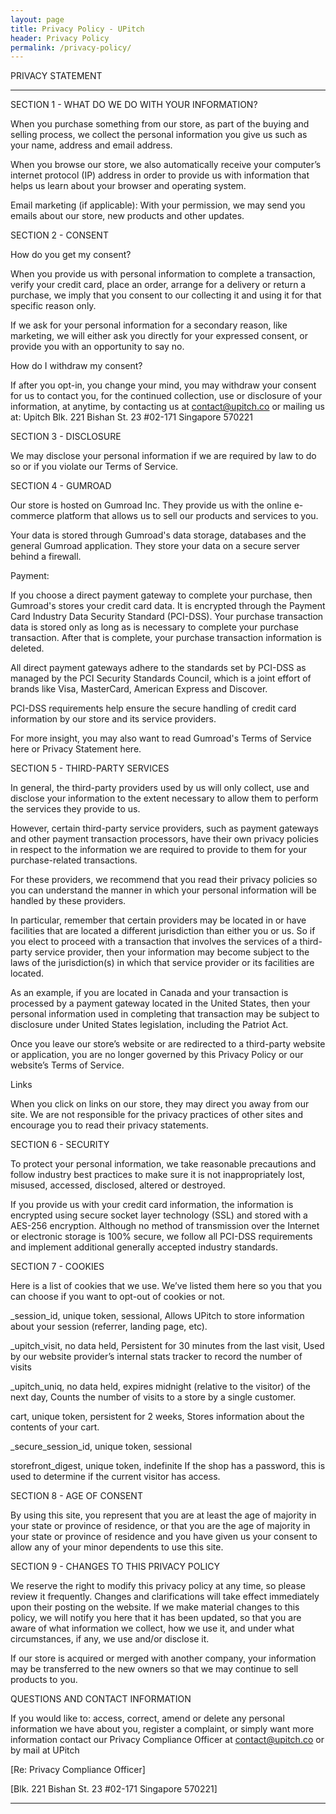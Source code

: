 ```yaml
---
layout: page
title: Privacy Policy - UPitch
header: Privacy Policy
permalink: /privacy-policy/
---
```


PRIVACY STATEMENT



----



SECTION 1 - WHAT DO WE DO WITH YOUR INFORMATION?



When you purchase something from our store, as part of the buying and selling process, we collect the personal information you give us such as your name, address and email address.

When you browse our store, we also automatically receive your computer’s internet protocol (IP) address in order to provide us with information that helps us learn about your browser and operating system.

Email marketing (if applicable): With your permission, we may send you emails about our store, new products and other updates.



SECTION 2 - CONSENT



How do you get my consent?

When you provide us with personal information to complete a transaction, verify your credit card, place an order, arrange for a delivery or return a purchase, we imply that you consent to our collecting it and using it for that specific reason only.

If we ask for your personal information for a secondary reason, like marketing, we will either ask you directly for your expressed consent, or provide you with an opportunity to say no.



How do I withdraw my consent?

If after you opt-in, you change your mind, you may withdraw your consent for us to contact you, for the continued collection, use or disclosure of your information, at anytime, by contacting us at contact@upitch.co or mailing us at: Upitch Blk. 221 Bishan St. 23 #02-171 Singapore 570221


SECTION 3 - DISCLOSURE



We may disclose your personal information if we are required by law to do so or if you violate our Terms of Service.



SECTION 4 - GUMROAD



Our store is hosted on Gumroad Inc. They provide us with the online e-commerce platform that allows us to sell our products and services to you.

Your data is stored through Gumroad's data storage, databases and the general Gumroad application. They store your data on a secure server behind a firewall.



Payment:

If you choose a direct payment gateway to complete your purchase, then Gumroad's stores your credit card data. It is encrypted through the Payment Card Industry Data Security Standard (PCI-DSS). Your purchase transaction data is stored only as long as is necessary to complete your purchase transaction. After that is complete, your purchase transaction information is deleted.

All direct payment gateways adhere to the standards set by PCI-DSS as managed by the PCI Security Standards Council, which is a joint effort of brands like Visa, MasterCard, American Express and Discover.

PCI-DSS requirements help ensure the secure handling of credit card information by our store and its service providers.

For more insight, you may also want to read Gumroad's Terms of Service here or Privacy Statement here.



SECTION 5 - THIRD-PARTY SERVICES



In general, the third-party providers used by us will only collect, use and disclose your information to the extent necessary to allow them to perform the services they provide to us.

However, certain third-party service providers, such as payment gateways and other payment transaction processors, have their own privacy policies in respect to the information we are required to provide to them for your purchase-related transactions.

For these providers, we recommend that you read their privacy policies so you can understand the manner in which your personal information will be handled by these providers.

In particular, remember that certain providers may be located in or have facilities that are located a different jurisdiction than either you or us. So if you elect to proceed with a transaction that involves the services of a third-party service provider, then your information may become subject to the laws of the jurisdiction(s) in which that service provider or its facilities are located.

As an example, if you are located in Canada and your transaction is processed by a payment gateway located in the United States, then your personal information used in completing that transaction may be subject to disclosure under United States legislation, including the Patriot Act.

Once you leave our store’s website or are redirected to a third-party website or application, you are no longer governed by this Privacy Policy or our website’s Terms of Service.



Links

When you click on links on our store, they may direct you away from our site. We are not responsible for the privacy practices of other sites and encourage you to read their privacy statements.

SECTION 6 - SECURITY



To protect your personal information, we take reasonable precautions and follow industry best practices to make sure it is not inappropriately lost, misused, accessed, disclosed, altered or destroyed.

If you provide us with your credit card information, the information is encrypted using secure socket layer technology (SSL) and stored with a AES-256 encryption.  Although no method of transmission over the Internet or electronic storage is 100% secure, we follow all PCI-DSS requirements and implement additional generally accepted industry standards.



SECTION 7 - COOKIES



 Here is a list of cookies that we use. We’ve listed them here so you that you can choose if you want to opt-out of cookies or not.

 _session_id, unique token, sessional, Allows UPitch to store information about your session (referrer, landing page, etc).

 _upitch_visit, no data held, Persistent for 30 minutes from the last visit, Used by our website provider’s internal stats tracker to record the number of visits

 _upitch_uniq, no data held, expires midnight (relative to the visitor) of the next day, Counts the number of visits to a store by a single customer.

cart, unique token, persistent for 2 weeks, Stores information about the contents of your cart.

 _secure_session_id, unique token, sessional

 storefront_digest, unique token, indefinite If the shop has a password, this is used to determine if the current visitor has access.





SECTION 8 - AGE OF CONSENT



 By using this site, you represent that you are at least the age of majority in your state or province of residence, or that you are the age of majority in your state or province of residence and you have given us your consent to allow any of your minor dependents to use this site.



SECTION 9 - CHANGES TO THIS PRIVACY POLICY



We reserve the right to modify this privacy policy at any time, so please review it frequently. Changes and clarifications will take effect immediately upon their posting on the website. If we make material changes to this policy, we will notify you here that it has been updated, so that you are aware of what information we collect, how we use it, and under what circumstances, if any, we use and/or disclose it.

If our store is acquired or merged with another company, your information may be transferred to the new owners so that we may continue to sell products to you.



QUESTIONS AND CONTACT INFORMATION



If you would like to: access, correct, amend or delete any personal information we have about you, register a complaint, or simply want more information contact our Privacy Compliance Officer at contact@upitch.co or by mail at UPitch

[Re: Privacy Compliance Officer]

[Blk. 221 Bishan St. 23 #02-171 Singapore 570221]

----